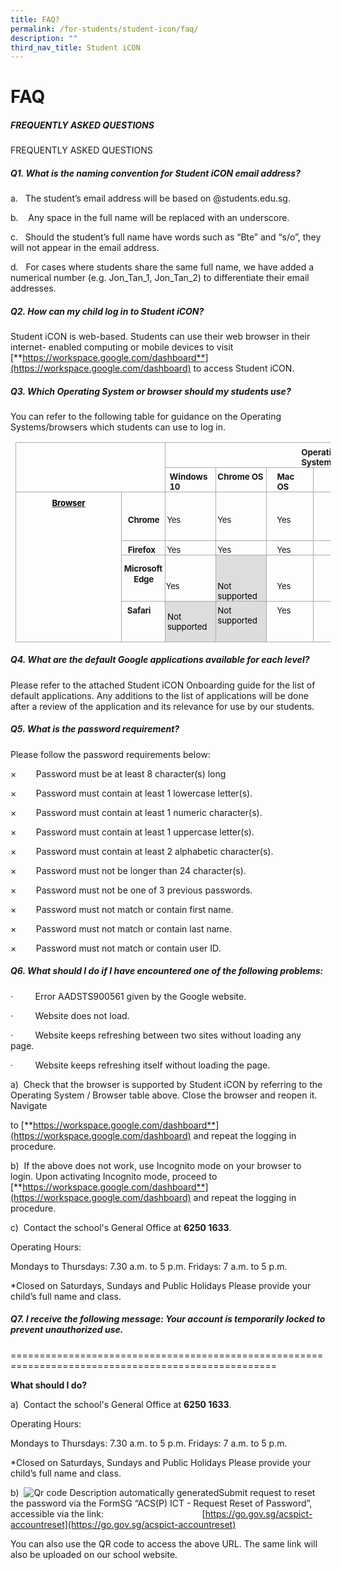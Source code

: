 ```yaml
---
title: FAQ?
permalink: /for-students/student-icon/faq/
description: ""
third_nav_title: Student iCON
---
```

# **FAQ**

##### FREQUENTLY ASKED QUESTIONS
         
FREQUENTLY ASKED QUESTIONS

##### Q1. What is the naming convention for Student iCON email address?

a.&nbsp;&nbsp; The student’s email address will be based on @students.edu.sg.

b.&nbsp;&nbsp;&nbsp; Any space in the full name will be replaced with an underscore.

c.&nbsp;&nbsp; Should the student’s full name have words such as “Bte” and “s/o”, they will not appear in the email address.

d.&nbsp;&nbsp; For cases where students share the same full name, we have added a numerical number (e.g. Jon\_Tan\_1, Jon\_Tan\_2) to differentiate their email addresses.

##### Q2. How can my child log in to Student iCON?


Student iCON is web-based. Students can use their web browser in their internet- enabled computing or mobile devices to visit [**https://workspace.google.com/dashboard**](https://workspace.google.com/dashboard) to access Student iCON.

##### Q3. Which Operating System or browser should my students use?


You can refer to the following table for guidance on the Operating Systems/browsers which students can use to log in.

<table class="MsoNormalTable" border="1" cellspacing="0" cellpadding="0" style="margin-left:6.3pt;border-collapse:collapse;mso-table-layout-alt:fixed;
 border:none;mso-border-alt:solid #AAAAAA .75pt;mso-yfti-tbllook:480;
 mso-padding-alt:0in 0in 0in 0in;mso-border-insideh:.75pt solid #AAAAAA;
 mso-border-insidev:.75pt solid #AAAAAA"><tbody><tr style="mso-yfti-irow:0;mso-yfti-firstrow:yes;height:17.7pt"><td width="101" colspan="2" rowspan="2" valign="top" style="width:76.1pt;border:solid #AAAAAA 1.0pt;
  mso-border-alt:solid #AAAAAA .75pt;padding:0in 0in 0in 0in;height:17.7pt"><p class="TableParagraph" align="left" style="margin-top:0in;text-align:left"><span style="font-size:10.0pt;mso-bidi-font-size:11.0pt;font-family:&quot;Times New Roman&quot;,serif;
  mso-hansi-font-family:Arial;mso-bidi-font-family:Arial">&nbsp;</span></p></td><td width="550" colspan="6" valign="top" style="width:412.8pt;border:solid #AAAAAA 1.0pt;
  border-left:none;mso-border-left-alt:solid #AAAAAA .75pt;mso-border-alt:solid #AAAAAA .75pt;
  padding:0in 0in 0in 0in;height:17.7pt"><p class="TableParagraph" style="margin-top:4.75pt;margin-right:162.7pt;
  margin-bottom:0in;margin-left:162.9pt;margin-bottom:.0001pt"><b style="mso-bidi-font-weight:normal"><span style="font-size:10.0pt;mso-bidi-font-size:
  11.0pt">Operating<span style="letter-spacing:-.55pt"> </span><span style="letter-spacing:-.1pt">System</span></span></b></p></td></tr><tr style="mso-yfti-irow:1;height:17.7pt"><td width="90" valign="top" style="width:67.45pt;border-top:none;border-left:
  none;border-bottom:solid #AAAAAA 1.0pt;border-right:solid #AAAAAA 1.0pt;
  mso-border-top-alt:solid #AAAAAA .75pt;mso-border-left-alt:solid #AAAAAA .75pt;
  mso-border-alt:solid #AAAAAA .75pt;padding:0in 0in 0in 0in;height:17.7pt"><p class="TableParagraph" align="left" style="margin-top:4.5pt;margin-right:0in;
  margin-bottom:0in;margin-left:4.85pt;margin-bottom:.0001pt;text-align:left"><b style="mso-bidi-font-weight:normal"><span style="font-size:10.0pt;mso-bidi-font-size:
  11.0pt">Windows<span style="letter-spacing:-.45pt"> </span><span style="letter-spacing:-.25pt">10</span></span></b></p></td><td width="90" valign="top" style="width:67.45pt;border-top:none;border-left:
  none;border-bottom:solid #AAAAAA 1.0pt;border-right:solid #AAAAAA 1.0pt;
  mso-border-top-alt:solid #AAAAAA .75pt;mso-border-left-alt:solid #AAAAAA .75pt;
  mso-border-alt:solid #AAAAAA .75pt;padding:0in 0in 0in 0in;height:17.7pt"><p class="TableParagraph" style="margin-top:4.5pt;margin-right:.6pt;margin-bottom:
  0in;margin-left:1.7pt;margin-bottom:.0001pt"><b style="mso-bidi-font-weight:
  normal"><span style="font-size:10.0pt;mso-bidi-font-size:11.0pt">Chrome<span style="letter-spacing:-.45pt"> </span><span style="letter-spacing:-.25pt">OS</span></span></b></p></td><td width="84" valign="top" style="width:63.15pt;border-top:none;border-left:
  none;border-bottom:solid #AAAAAA 1.0pt;border-right:solid #AAAAAA 1.0pt;
  mso-border-top-alt:solid #AAAAAA .75pt;mso-border-left-alt:solid #AAAAAA .75pt;
  mso-border-alt:solid #AAAAAA .75pt;padding:0in 0in 0in 0in;height:17.7pt"><p class="TableParagraph" style="margin-top:4.5pt;margin-right:11.85pt;
  margin-bottom:0in;margin-left:12.45pt;margin-bottom:.0001pt"><b style="mso-bidi-font-weight:normal"><span style="font-size:10.0pt;mso-bidi-font-size:
  11.0pt">Mac<span style="letter-spacing:-.1pt"> </span><span style="letter-spacing:
  -.25pt">OS</span></span></b></p></td><td width="96" valign="top" style="width:72.05pt;border-top:none;border-left:
  none;border-bottom:solid #AAAAAA 1.0pt;border-right:solid #AAAAAA 1.0pt;
  mso-border-top-alt:solid #AAAAAA .75pt;mso-border-left-alt:solid #AAAAAA .75pt;
  mso-border-alt:solid #AAAAAA .75pt;padding:0in 0in 0in 0in;height:17.7pt"><p class="TableParagraph" style="margin-top:4.5pt;margin-right:25.6pt;
  margin-bottom:0in;margin-left:26.7pt;margin-bottom:.0001pt"><b style="mso-bidi-font-weight:normal"><span style="font-size:10.0pt;mso-bidi-font-size:
  11.0pt;letter-spacing:-.25pt">iOS</span></b><b style="mso-bidi-font-weight:
  normal"><span style="font-size:10.0pt;mso-bidi-font-size:11.0pt"></span></b></p></td><td width="90" valign="top" style="width:67.5pt;border-top:none;border-left:none;
  border-bottom:solid #AAAAAA 1.0pt;border-right:solid #AAAAAA 1.0pt;
  mso-border-top-alt:solid #AAAAAA .75pt;mso-border-left-alt:solid #AAAAAA .75pt;
  mso-border-alt:solid #AAAAAA .75pt;padding:0in 0in 0in 0in;height:17.7pt"><p class="TableParagraph" style="margin-top:4.5pt;margin-right:.85pt;
  margin-bottom:0in;margin-left:1.6pt;margin-bottom:.0001pt"><b style="mso-bidi-font-weight:normal"><span style="font-size:10.0pt;mso-bidi-font-size:
  11.0pt;letter-spacing:-.1pt">iPadOS</span></b><b style="mso-bidi-font-weight:
  normal"><span style="font-size:10.0pt;mso-bidi-font-size:11.0pt"></span></b></p></td><td width="100" valign="top" style="width:75.2pt;border-top:none;border-left:
  none;border-bottom:solid #AAAAAA 1.0pt;border-right:solid #AAAAAA 1.0pt;
  mso-border-top-alt:solid #AAAAAA .75pt;mso-border-left-alt:solid #AAAAAA .75pt;
  mso-border-alt:solid #AAAAAA .75pt;padding:0in 0in 0in 0in;height:17.7pt"><p class="TableParagraph" style="margin-top:4.5pt;margin-right:1.55pt;
  margin-bottom:0in;margin-left:2.05pt;margin-bottom:.0001pt"><b style="mso-bidi-font-weight:normal"><span style="font-size:10.0pt;mso-bidi-font-size:
  11.0pt;letter-spacing:-.1pt">Android</span></b><b style="mso-bidi-font-weight:
  normal"><span style="font-size:10.0pt;mso-bidi-font-size:11.0pt"></span></b></p></td></tr><tr style="mso-yfti-irow:2;height:47.0pt"><td width="29" rowspan="4" valign="top" style="width:22.1pt;border:solid #AAAAAA 1.0pt;
  border-top:none;mso-border-top-alt:solid #AAAAAA .75pt;mso-border-alt:solid #AAAAAA .75pt;
  padding:0in 0in 0in 0in;mso-rotate:90;height:47.0pt"><p class="TableParagraph" style="margin-top:6.8pt;margin-right:42.75pt;
  margin-bottom:0in;margin-left:42.75pt;margin-bottom:.0001pt"><a href="https://workspace.google.com/dashboard"><b style="mso-bidi-font-weight:
  normal"><span style="font-size:10.0pt;mso-bidi-font-size:11.0pt;color:windowtext;
  letter-spacing:-.1pt;text-decoration:none;text-underline:none">Browser</span></b></a><b style="mso-bidi-font-weight:normal"><span style="font-size:10.0pt;mso-bidi-font-size:
  11.0pt"></span></b></p></td><td width="72" valign="top" style="width:.75in;border-top:none;border-left:none;
  border-bottom:solid #AAAAAA 1.0pt;border-right:solid #AAAAAA 1.0pt;
  mso-border-top-alt:solid #AAAAAA .75pt;mso-border-left-alt:solid #AAAAAA .75pt;
  mso-border-alt:solid #AAAAAA .75pt;padding:0in 0in 0in 0in;height:47.0pt"><p class="TableParagraph" align="left" style="margin-top:0in;text-align:left">&nbsp;</p><p class="TableParagraph" style="margin-top:6.75pt;margin-right:6.45pt;
  margin-bottom:0in;margin-left:7.6pt;margin-bottom:.0001pt"><b style="mso-bidi-font-weight:normal"><span style="font-size:10.0pt;mso-bidi-font-size:
  11.0pt;letter-spacing:-.1pt">Chrome</span></b><b style="mso-bidi-font-weight:
  normal"><span style="font-size:10.0pt;mso-bidi-font-size:11.0pt"></span></b></p></td><td width="90" valign="top" style="width:67.45pt;border-top:none;border-left:
  none;border-bottom:solid #AAAAAA 1.0pt;border-right:solid #AAAAAA 1.0pt;
  mso-border-top-alt:solid #AAAAAA .75pt;mso-border-left-alt:solid #AAAAAA .75pt;
  mso-border-alt:solid #AAAAAA .75pt;padding:0in 0in 0in 0in;height:47.0pt"><p class="TableParagraph" align="left" style="margin-top:0in;text-align:left">&nbsp;</p><p class="TableParagraph" style="margin-top:6.75pt;margin-right:1.05pt;
  margin-bottom:0in;margin-left:1.6pt;margin-bottom:.0001pt"><span style="font-size:10.0pt;mso-bidi-font-size:11.0pt;letter-spacing:-.25pt">Yes</span><span style="font-size:10.0pt;mso-bidi-font-size:11.0pt"></span></p></td><td width="90" valign="top" style="width:67.45pt;border-top:none;border-left:
  none;border-bottom:solid #AAAAAA 1.0pt;border-right:solid #AAAAAA 1.0pt;
  mso-border-top-alt:solid #AAAAAA .75pt;mso-border-left-alt:solid #AAAAAA .75pt;
  mso-border-alt:solid #AAAAAA .75pt;padding:0in 0in 0in 0in;height:47.0pt"><p class="TableParagraph" align="left" style="margin-top:0in;text-align:left">&nbsp;</p><p class="TableParagraph" style="margin-top:6.75pt;margin-right:1.05pt;
  margin-bottom:0in;margin-left:1.6pt;margin-bottom:.0001pt"><span style="font-size:10.0pt;mso-bidi-font-size:11.0pt;letter-spacing:-.25pt">Yes</span><span style="font-size:10.0pt;mso-bidi-font-size:11.0pt"></span></p></td><td width="84" valign="top" style="width:63.15pt;border-top:none;border-left:
  none;border-bottom:solid #AAAAAA 1.0pt;border-right:solid #AAAAAA 1.0pt;
  mso-border-top-alt:solid #AAAAAA .75pt;mso-border-left-alt:solid #AAAAAA .75pt;
  mso-border-alt:solid #AAAAAA .75pt;padding:0in 0in 0in 0in;height:47.0pt"><p class="TableParagraph" align="left" style="margin-top:0in;text-align:left">&nbsp;</p><p class="TableParagraph" style="margin-top:6.75pt;margin-right:11.85pt;
  margin-bottom:0in;margin-left:12.35pt;margin-bottom:.0001pt"><span style="font-size:10.0pt;mso-bidi-font-size:11.0pt;letter-spacing:-.25pt">Yes</span><span style="font-size:10.0pt;mso-bidi-font-size:11.0pt"></span></p></td><td width="96" valign="top" style="width:72.05pt;border-top:none;border-left:
  none;border-bottom:solid #AAAAAA 1.0pt;border-right:solid #AAAAAA 1.0pt;
  mso-border-top-alt:solid #AAAAAA .75pt;mso-border-left-alt:solid #AAAAAA .75pt;
  mso-border-alt:solid #AAAAAA .75pt;padding:0in 0in 0in 0in;height:47.0pt"><p class="TableParagraph" align="left" style="margin-top:0in;text-align:left">&nbsp;</p><p class="TableParagraph" style="margin-top:6.75pt;margin-right:25.85pt;
  margin-bottom:0in;margin-left:26.5pt;margin-bottom:.0001pt"><span style="font-size:10.0pt;mso-bidi-font-size:11.0pt;letter-spacing:-.25pt">Yes</span><span style="font-size:10.0pt;mso-bidi-font-size:11.0pt"></span></p></td><td width="90" valign="top" style="width:67.5pt;border-top:none;border-left:none;
  border-bottom:solid #AAAAAA 1.0pt;border-right:solid #AAAAAA 1.0pt;
  mso-border-top-alt:solid #AAAAAA .75pt;mso-border-left-alt:solid #AAAAAA .75pt;
  mso-border-alt:solid #AAAAAA .75pt;padding:0in 0in 0in 0in;height:47.0pt"><p class="TableParagraph" align="left" style="margin-top:0in;text-align:left">&nbsp;</p><p class="TableParagraph" style="margin-top:6.75pt;margin-right:1.2pt;
  margin-bottom:0in;margin-left:1.5pt;margin-bottom:.0001pt"><span style="font-size:10.0pt;mso-bidi-font-size:11.0pt;letter-spacing:-.25pt">Yes</span><span style="font-size:10.0pt;mso-bidi-font-size:11.0pt"></span></p></td><td width="100" valign="top" style="width:75.2pt;border-top:none;border-left:
  none;border-bottom:solid #AAAAAA 1.0pt;border-right:solid #AAAAAA 1.0pt;
  mso-border-top-alt:solid #AAAAAA .75pt;mso-border-left-alt:solid #AAAAAA .75pt;
  mso-border-alt:solid #AAAAAA .75pt;background:#DDDDDD;padding:0in 0in 0in 0in;
  height:47.0pt"><p class="TableParagraph" style="margin-top:4.5pt;margin-right:4.55pt;
  margin-bottom:0in;margin-left:2.05pt;margin-bottom:.0001pt"><span style="font-size:10.0pt;mso-bidi-font-size:11.0pt;color:black;mso-color-alt:
  windowtext">Not<span style="letter-spacing:-.05pt"> </span><span style="letter-spacing:-.1pt">available</span></span><span style="font-size:
  10.0pt;mso-bidi-font-size:11.0pt"></span></p><p class="TableParagraph" style="margin-top:.4pt;margin-right:4.55pt;
  margin-bottom:0in;margin-left:2.05pt;margin-bottom:.0001pt;line-height:14.5pt"><span style="font-size:10.0pt;mso-bidi-font-size:11.0pt;color:black;mso-color-alt:
  windowtext">until<span style="letter-spacing:-.7pt"> </span>after<span style="letter-spacing:-.7pt"> </span>mass <span style="letter-spacing:-.1pt">rollout</span></span><span style="font-size:10.0pt;mso-bidi-font-size:11.0pt"></span></p></td></tr><tr style="mso-yfti-irow:3;height:17.7pt"><td width="72" valign="top" style="width:.75in;border-top:none;border-left:none;
  border-bottom:solid #AAAAAA 1.0pt;border-right:solid #AAAAAA 1.0pt;
  mso-border-top-alt:solid #AAAAAA .75pt;mso-border-left-alt:solid #AAAAAA .75pt;
  mso-border-alt:solid #AAAAAA .75pt;padding:0in 0in 0in 0in;height:17.7pt"><p class="TableParagraph" style="margin-top:4.75pt;margin-right:6.3pt;
  margin-bottom:0in;margin-left:7.6pt;margin-bottom:.0001pt"><b style="mso-bidi-font-weight:normal"><span style="font-size:10.0pt;mso-bidi-font-size:
  11.0pt;letter-spacing:-.1pt">Firefox</span></b><b style="mso-bidi-font-weight:
  normal"><span style="font-size:10.0pt;mso-bidi-font-size:11.0pt"></span></b></p></td><td width="90" valign="top" style="width:67.45pt;border-top:none;border-left:
  none;border-bottom:solid #AAAAAA 1.0pt;border-right:solid #AAAAAA 1.0pt;
  mso-border-top-alt:solid #AAAAAA .75pt;mso-border-left-alt:solid #AAAAAA .75pt;
  mso-border-alt:solid #AAAAAA .75pt;padding:0in 0in 0in 0in;height:17.7pt"><p class="TableParagraph" style="margin-top:4.75pt;margin-right:1.05pt;
  margin-bottom:0in;margin-left:1.6pt;margin-bottom:.0001pt"><span style="font-size:10.0pt;mso-bidi-font-size:11.0pt;letter-spacing:-.25pt">Yes</span><span style="font-size:10.0pt;mso-bidi-font-size:11.0pt"></span></p></td><td width="90" valign="top" style="width:67.45pt;border-top:none;border-left:
  none;border-bottom:solid #AAAAAA 1.0pt;border-right:solid #AAAAAA 1.0pt;
  mso-border-top-alt:solid #AAAAAA .75pt;mso-border-left-alt:solid #AAAAAA .75pt;
  mso-border-alt:solid #AAAAAA .75pt;padding:0in 0in 0in 0in;height:17.7pt"><p class="TableParagraph" style="margin-top:4.75pt;margin-right:1.05pt;
  margin-bottom:0in;margin-left:1.6pt;margin-bottom:.0001pt"><span style="font-size:10.0pt;mso-bidi-font-size:11.0pt;letter-spacing:-.25pt">Yes</span><span style="font-size:10.0pt;mso-bidi-font-size:11.0pt"></span></p></td><td width="84" valign="top" style="width:63.15pt;border-top:none;border-left:
  none;border-bottom:solid #AAAAAA 1.0pt;border-right:solid #AAAAAA 1.0pt;
  mso-border-top-alt:solid #AAAAAA .75pt;mso-border-left-alt:solid #AAAAAA .75pt;
  mso-border-alt:solid #AAAAAA .75pt;padding:0in 0in 0in 0in;height:17.7pt"><p class="TableParagraph" style="margin-top:4.75pt;margin-right:11.85pt;
  margin-bottom:0in;margin-left:12.35pt;margin-bottom:.0001pt"><span style="font-size:10.0pt;mso-bidi-font-size:11.0pt;letter-spacing:-.25pt">Yes</span><span style="font-size:10.0pt;mso-bidi-font-size:11.0pt"></span></p></td><td width="96" valign="top" style="width:72.05pt;border-top:none;border-left:
  none;border-bottom:solid #AAAAAA 1.0pt;border-right:solid #AAAAAA 1.0pt;
  mso-border-top-alt:solid #AAAAAA .75pt;mso-border-left-alt:solid #AAAAAA .75pt;
  mso-border-alt:solid #AAAAAA .75pt;padding:0in 0in 0in 0in;height:17.7pt"><p class="TableParagraph" style="margin-top:4.75pt;margin-right:25.85pt;
  margin-bottom:0in;margin-left:26.5pt;margin-bottom:.0001pt"><span style="font-size:10.0pt;mso-bidi-font-size:11.0pt;letter-spacing:-.25pt">Yes</span><span style="font-size:10.0pt;mso-bidi-font-size:11.0pt"></span></p></td><td width="90" valign="top" style="width:67.5pt;border-top:none;border-left:none;
  border-bottom:solid #AAAAAA 1.0pt;border-right:solid #AAAAAA 1.0pt;
  mso-border-top-alt:solid #AAAAAA .75pt;mso-border-left-alt:solid #AAAAAA .75pt;
  mso-border-alt:solid #AAAAAA .75pt;padding:0in 0in 0in 0in;height:17.7pt"><p class="TableParagraph" style="margin-top:4.75pt;margin-right:1.2pt;
  margin-bottom:0in;margin-left:1.5pt;margin-bottom:.0001pt"><span style="font-size:10.0pt;mso-bidi-font-size:11.0pt;letter-spacing:-.25pt">Yes</span><span style="font-size:10.0pt;mso-bidi-font-size:11.0pt"></span></p></td><td width="100" valign="top" style="width:75.2pt;border-top:none;border-left:
  none;border-bottom:solid #AAAAAA 1.0pt;border-right:solid #AAAAAA 1.0pt;
  mso-border-top-alt:solid #AAAAAA .75pt;mso-border-left-alt:solid #AAAAAA .75pt;
  mso-border-alt:solid #AAAAAA .75pt;padding:0in 0in 0in 0in;height:17.7pt"><p class="TableParagraph" style="margin-top:4.75pt;margin-right:1.85pt;
  margin-bottom:0in;margin-left:2.05pt;margin-bottom:.0001pt"><span style="font-size:10.0pt;mso-bidi-font-size:11.0pt;letter-spacing:-.25pt">Yes</span><span style="font-size:10.0pt;mso-bidi-font-size:11.0pt"></span></p></td></tr><tr style="mso-yfti-irow:4;height:42.2pt"><td width="72" valign="top" style="width:.75in;border-top:none;border-left:none;
  border-bottom:solid #AAAAAA 1.0pt;border-right:solid #AAAAAA 1.0pt;
  mso-border-top-alt:solid #AAAAAA .75pt;mso-border-left-alt:solid #AAAAAA .75pt;
  mso-border-alt:solid #AAAAAA .75pt;padding:0in 0in 0in 0in;height:42.2pt"><p class="TableParagraph" align="left" style="margin-top:9.55pt;margin-right:
  0in;margin-bottom:0in;margin-left:14.7pt;margin-bottom:.0001pt;text-align:
  left;text-indent:-11.55pt;line-height:126%"><b style="mso-bidi-font-weight:
  normal"><span style="font-size:10.0pt;mso-bidi-font-size:11.0pt;line-height:
  126%;letter-spacing:-.1pt">Microsoft </span></b><b style="mso-bidi-font-weight:
  normal"><span style="font-size:10.0pt;mso-bidi-font-size:11.0pt;line-height:
  126%;letter-spacing:-.2pt">Edge</span></b><b style="mso-bidi-font-weight:
  normal"><span style="font-size:10.0pt;mso-bidi-font-size:11.0pt;line-height:
  126%"></span></b></p></td><td width="90" valign="top" style="width:67.45pt;border-top:none;border-left:
  none;border-bottom:solid #AAAAAA 1.0pt;border-right:solid #AAAAAA 1.0pt;
  mso-border-top-alt:solid #AAAAAA .75pt;mso-border-left-alt:solid #AAAAAA .75pt;
  mso-border-alt:solid #AAAAAA .75pt;padding:0in 0in 0in 0in;height:42.2pt"><p class="TableParagraph" align="left" style="margin-top:.3pt;text-align:left"><span style="font-size:14.5pt;mso-bidi-font-size:11.0pt">&nbsp;</span></p><p class="TableParagraph" style="margin-top:0in;margin-right:1.05pt;margin-bottom:
  0in;margin-left:.35pt;margin-bottom:.0001pt"><span style="font-size:10.0pt;
  mso-bidi-font-size:11.0pt;letter-spacing:-.25pt">Yes</span><span style="font-size:10.0pt;mso-bidi-font-size:11.0pt"></span></p></td><td width="90" valign="top" style="width:67.45pt;border-top:none;border-left:
  none;border-bottom:solid #AAAAAA 1.0pt;border-right:solid #AAAAAA 1.0pt;
  mso-border-top-alt:solid #AAAAAA .75pt;mso-border-left-alt:solid #AAAAAA .75pt;
  mso-border-alt:solid #AAAAAA .75pt;background:#DDDDDD;padding:0in 0in 0in 0in;
  height:42.2pt"><p class="TableParagraph" align="left" style="margin-top:.3pt;text-align:left"><span style="font-size:14.5pt;mso-bidi-font-size:11.0pt">&nbsp;</span></p><p class="TableParagraph" style="margin-top:0in;margin-right:1.05pt;margin-bottom:
  0in;margin-left:1.7pt;margin-bottom:.0001pt"><span style="font-size:10.0pt;
  mso-bidi-font-size:11.0pt;color:black;mso-color-alt:windowtext">Not<span style="letter-spacing:-.05pt"> </span><span style="letter-spacing:-.1pt">supported</span></span><span style="font-size:10.0pt;mso-bidi-font-size:11.0pt"></span></p></td><td width="84" valign="top" style="width:63.15pt;border-top:none;border-left:
  none;border-bottom:solid #AAAAAA 1.0pt;border-right:solid #AAAAAA 1.0pt;
  mso-border-top-alt:solid #AAAAAA .75pt;mso-border-left-alt:solid #AAAAAA .75pt;
  mso-border-alt:solid #AAAAAA .75pt;padding:0in 0in 0in 0in;height:42.2pt"><p class="TableParagraph" align="left" style="margin-top:.3pt;text-align:left"><span style="font-size:14.5pt;mso-bidi-font-size:11.0pt">&nbsp;</span></p><p class="TableParagraph" style="margin-top:0in;margin-right:11.85pt;
  margin-bottom:0in;margin-left:12.35pt;margin-bottom:.0001pt"><span style="font-size:10.0pt;mso-bidi-font-size:11.0pt;letter-spacing:-.25pt">Yes</span><span style="font-size:10.0pt;mso-bidi-font-size:11.0pt"></span></p></td><td width="96" valign="top" style="width:72.05pt;border-top:none;border-left:
  none;border-bottom:solid #AAAAAA 1.0pt;border-right:solid #AAAAAA 1.0pt;
  mso-border-top-alt:solid #AAAAAA .75pt;mso-border-left-alt:solid #AAAAAA .75pt;
  mso-border-alt:solid #AAAAAA .75pt;padding:0in 0in 0in 0in;height:42.2pt"><p class="TableParagraph" align="left" style="margin-top:.3pt;text-align:left"><span style="font-size:14.5pt;mso-bidi-font-size:11.0pt">&nbsp;</span></p><p class="TableParagraph" style="margin-top:0in;margin-right:25.85pt;
  margin-bottom:0in;margin-left:26.5pt;margin-bottom:.0001pt"><span style="font-size:10.0pt;mso-bidi-font-size:11.0pt;letter-spacing:-.25pt">Yes</span><span style="font-size:10.0pt;mso-bidi-font-size:11.0pt"></span></p></td><td width="90" valign="top" style="width:67.5pt;border-top:none;border-left:none;
  border-bottom:solid #AAAAAA 1.0pt;border-right:solid #AAAAAA 1.0pt;
  mso-border-top-alt:solid #AAAAAA .75pt;mso-border-left-alt:solid #AAAAAA .75pt;
  mso-border-alt:solid #AAAAAA .75pt;background:#DDDDDD;padding:0in 0in 0in 0in;
  height:42.2pt"><p class="TableParagraph" align="left" style="margin-top:.3pt;text-align:left"><span style="font-size:14.5pt;mso-bidi-font-size:11.0pt">&nbsp;</span></p><p class="TableParagraph" style="margin-top:0in;margin-right:1.2pt;margin-bottom:
  0in;margin-left:1.6pt;margin-bottom:.0001pt"><span style="font-size:10.0pt;
  mso-bidi-font-size:11.0pt;color:black;mso-color-alt:windowtext">Not<span style="letter-spacing:-.05pt"> </span><span style="letter-spacing:-.1pt">supported</span></span><span style="font-size:10.0pt;mso-bidi-font-size:11.0pt"></span></p></td><td width="100" valign="top" style="width:75.2pt;border-top:none;border-left:
  none;border-bottom:solid #AAAAAA 1.0pt;border-right:solid #AAAAAA 1.0pt;
  mso-border-top-alt:solid #AAAAAA .75pt;mso-border-left-alt:solid #AAAAAA .75pt;
  mso-border-alt:solid #AAAAAA .75pt;padding:0in 0in 0in 0in;height:42.2pt"><p class="TableParagraph" align="left" style="margin-top:.3pt;text-align:left"><span style="font-size:14.5pt;mso-bidi-font-size:11.0pt">&nbsp;</span></p><p class="TableParagraph" style="margin-top:0in;margin-right:1.85pt;margin-bottom:
  0in;margin-left:2.05pt;margin-bottom:.0001pt"><span style="font-size:10.0pt;
  mso-bidi-font-size:11.0pt;letter-spacing:-.25pt">Yes</span><span style="font-size:10.0pt;mso-bidi-font-size:11.0pt"></span></p></td></tr><tr style="mso-yfti-irow:5;mso-yfti-lastrow:yes;height:17.7pt"><td width="72" valign="top" style="width:.75in;border-top:none;border-left:none;
  border-bottom:solid #AAAAAA 1.0pt;border-right:solid #AAAAAA 1.0pt;
  mso-border-top-alt:solid #AAAAAA .75pt;mso-border-left-alt:solid #AAAAAA .75pt;
  mso-border-alt:solid #AAAAAA .75pt;padding:0in 0in 0in 0in;height:17.7pt"><p class="TableParagraph" style="margin-top:4.75pt;margin-right:6.45pt;
  margin-bottom:0in;margin-left:6.95pt;margin-bottom:.0001pt"><b style="mso-bidi-font-weight:normal"><span style="font-size:10.0pt;mso-bidi-font-size:
  11.0pt;letter-spacing:-.1pt">Safari</span></b><b style="mso-bidi-font-weight:
  normal"><span style="font-size:10.0pt;mso-bidi-font-size:11.0pt"></span></b></p></td><td width="90" valign="top" style="width:67.45pt;border-top:none;border-left:
  none;border-bottom:solid #AAAAAA 1.0pt;border-right:solid #AAAAAA 1.0pt;
  mso-border-top-alt:solid #AAAAAA .75pt;mso-border-left-alt:solid #AAAAAA .75pt;
  mso-border-alt:solid #AAAAAA .75pt;background:#DDDDDD;padding:0in 0in 0in 0in;
  height:17.7pt"><p class="TableParagraph" align="left" style="margin-left:2.2pt;text-align:left"><span style="font-size:10.0pt;mso-bidi-font-size:11.0pt;color:black;mso-color-alt:
  windowtext">Not<span style="letter-spacing:-.05pt"> </span><span style="letter-spacing:-.1pt">supported</span></span><span style="font-size:
  10.0pt;mso-bidi-font-size:11.0pt"></span></p></td><td width="90" valign="top" style="width:67.45pt;border-top:none;border-left:
  none;border-bottom:solid #AAAAAA 1.0pt;border-right:solid #AAAAAA 1.0pt;
  mso-border-top-alt:solid #AAAAAA .75pt;mso-border-left-alt:solid #AAAAAA .75pt;
  mso-border-alt:solid #AAAAAA .75pt;background:#DDDDDD;padding:0in 0in 0in 0in;
  height:17.7pt"><p class="TableParagraph" style="margin-top:4.75pt;margin-right:1.05pt;
  margin-bottom:0in;margin-left:1.7pt;margin-bottom:.0001pt"><span style="font-size:10.0pt;mso-bidi-font-size:11.0pt;color:black;mso-color-alt:
  windowtext">Not<span style="letter-spacing:-.05pt"> </span><span style="letter-spacing:-.1pt">supported</span></span><span style="font-size:
  10.0pt;mso-bidi-font-size:11.0pt"></span></p></td><td width="84" valign="top" style="width:63.15pt;border-top:none;border-left:
  none;border-bottom:solid #AAAAAA 1.0pt;border-right:solid #AAAAAA 1.0pt;
  mso-border-top-alt:solid #AAAAAA .75pt;mso-border-left-alt:solid #AAAAAA .75pt;
  mso-border-alt:solid #AAAAAA .75pt;padding:0in 0in 0in 0in;height:17.7pt"><p class="TableParagraph" style="margin-top:4.75pt;margin-right:11.85pt;
  margin-bottom:0in;margin-left:12.35pt;margin-bottom:.0001pt"><span style="font-size:10.0pt;mso-bidi-font-size:11.0pt;letter-spacing:-.25pt">Yes</span><span style="font-size:10.0pt;mso-bidi-font-size:11.0pt"></span></p></td><td width="96" valign="top" style="width:72.05pt;border-top:none;border-left:
  none;border-bottom:solid #AAAAAA 1.0pt;border-right:solid #AAAAAA 1.0pt;
  mso-border-top-alt:solid #AAAAAA .75pt;mso-border-left-alt:solid #AAAAAA .75pt;
  mso-border-alt:solid #AAAAAA .75pt;padding:0in 0in 0in 0in;height:17.7pt"><p class="TableParagraph" style="margin-top:4.75pt;margin-right:25.85pt;
  margin-bottom:0in;margin-left:26.5pt;margin-bottom:.0001pt"><span style="font-size:10.0pt;mso-bidi-font-size:11.0pt;letter-spacing:-.25pt">Yes</span><span style="font-size:10.0pt;mso-bidi-font-size:11.0pt"></span></p></td><td width="90" valign="top" style="width:67.5pt;border-top:none;border-left:none;
  border-bottom:solid #AAAAAA 1.0pt;border-right:solid #AAAAAA 1.0pt;
  mso-border-top-alt:solid #AAAAAA .75pt;mso-border-left-alt:solid #AAAAAA .75pt;
  mso-border-alt:solid #AAAAAA .75pt;padding:0in 0in 0in 0in;height:17.7pt"><p class="TableParagraph" style="margin-top:4.75pt;margin-right:1.2pt;
  margin-bottom:0in;margin-left:1.5pt;margin-bottom:.0001pt"><span style="font-size:10.0pt;mso-bidi-font-size:11.0pt;letter-spacing:-.25pt">Yes</span><span style="font-size:10.0pt;mso-bidi-font-size:11.0pt"></span></p></td><td width="100" valign="top" style="width:75.2pt;border-top:none;border-left:
  none;border-bottom:solid #AAAAAA 1.0pt;border-right:solid #AAAAAA 1.0pt;
  mso-border-top-alt:solid #AAAAAA .75pt;mso-border-left-alt:solid #AAAAAA .75pt;
  mso-border-alt:solid #AAAAAA .75pt;background:#DDDDDD;padding:0in 0in 0in 0in;
  height:17.7pt"><p class="TableParagraph" style="margin-top:4.75pt;margin-right:1.75pt;
  margin-bottom:0in;margin-left:2.05pt;margin-bottom:.0001pt"><span style="font-size:10.0pt;mso-bidi-font-size:11.0pt;color:black;mso-color-alt:
  windowtext">Not<span style="letter-spacing:-.05pt"> </span><span style="letter-spacing:-.1pt">supported</span></span><span style="font-size:
  10.0pt;mso-bidi-font-size:11.0pt"></span></p></td></tr></tbody></table>

##### Q4. What are the default Google applications available for each level?


Please refer to the attached Student iCON Onboarding guide for the list of default applications. Any additions to the list of applications will be done after a review of the application and its relevance for use by our students.

##### Q5. What is the password requirement?


Please follow the password requirements below:

×&nbsp;&nbsp;&nbsp;&nbsp;&nbsp;&nbsp;&nbsp; Password must be at least 8 character(s) long

×&nbsp;&nbsp;&nbsp;&nbsp;&nbsp;&nbsp;&nbsp; Password must contain at least 1 lowercase letter(s).

×&nbsp;&nbsp;&nbsp;&nbsp;&nbsp;&nbsp;&nbsp; Password must contain at least 1 numeric character(s).

×&nbsp;&nbsp;&nbsp;&nbsp;&nbsp;&nbsp;&nbsp; Password must contain at least 1 uppercase letter(s).

×&nbsp;&nbsp;&nbsp;&nbsp;&nbsp;&nbsp;&nbsp; Password must contain at least 2 alphabetic character(s).

×&nbsp;&nbsp;&nbsp;&nbsp;&nbsp;&nbsp;&nbsp; Password must not be longer than 24 character(s).

×&nbsp;&nbsp;&nbsp;&nbsp;&nbsp;&nbsp;&nbsp; Password must not be one of 3 previous passwords.

  

×&nbsp;&nbsp;&nbsp;&nbsp;&nbsp;&nbsp;&nbsp; Password must not match or contain first name.

×&nbsp;&nbsp;&nbsp;&nbsp;&nbsp;&nbsp;&nbsp; Password must not match or contain last name.

×&nbsp;&nbsp;&nbsp;&nbsp;&nbsp;&nbsp;&nbsp; Password must not match or contain user ID.

##### Q6. What should I do if I have encountered one of the following problems:


·&nbsp;&nbsp;&nbsp;&nbsp;&nbsp;&nbsp;&nbsp;&nbsp; Error AADSTS900561 given by the Google website.

·&nbsp;&nbsp;&nbsp;&nbsp;&nbsp;&nbsp;&nbsp;&nbsp; Website does not load.

·&nbsp;&nbsp;&nbsp;&nbsp;&nbsp;&nbsp;&nbsp;&nbsp; Website keeps refreshing between two sites without loading any page.

·&nbsp;&nbsp;&nbsp;&nbsp;&nbsp;&nbsp;&nbsp;&nbsp; Website keeps refreshing itself without loading the page.

a)&nbsp; Check that the browser is supported by Student iCON by referring to the Operating System / Browser table above. Close the browser and reopen it. Navigate

to [**https://workspace.google.com/dashboard**](https://workspace.google.com/dashboard) and repeat the logging in procedure.

b)&nbsp; If the above does not work, use Incognito mode on your browser to login. Upon activating Incognito mode, proceed to [**https://workspace.google.com/dashboard**](https://workspace.google.com/dashboard) and repeat the logging in procedure.

c)&nbsp; Contact the school's General Office at **6250 1633**.

Operating Hours:

Mondays to Thursdays: 7.30 a.m. to 5 p.m. Fridays: 7 a.m. to 5 p.m.

\*Closed on Saturdays, Sundays and Public Holidays Please provide your child’s full name and class.

##### Q7. I receive the following message: Your account is temporarily locked to prevent unauthorized use.
====================================================================================================

**What should I do?**

a)&nbsp; Contact the school's General Office at **6250 1633**.

Operating Hours:

Mondays to Thursdays: 7.30 a.m. to 5 p.m. Fridays: 7 a.m. to 5 p.m.

\*Closed on Saturdays, Sundays and Public Holidays Please provide your child’s full name and class.

b)&nbsp; ![Qr code  Description automatically generated ](file:///C:/Users/S27193~1/AppData/Local/Temp/msohtmlclip1/01/clip_image002.jpg)Submit request to reset the password via the FormSG “ACS(P) ICT \- Request Reset of Password”, accessible via the link:&nbsp;&nbsp;&nbsp;&nbsp;&nbsp;&nbsp;&nbsp;&nbsp;&nbsp;&nbsp;&nbsp;&nbsp;&nbsp;&nbsp;&nbsp;&nbsp;&nbsp;&nbsp;&nbsp;&nbsp;&nbsp;&nbsp;&nbsp;&nbsp;&nbsp;&nbsp;&nbsp;&nbsp;&nbsp;&nbsp;&nbsp;&nbsp;&nbsp;&nbsp;&nbsp;&nbsp;&nbsp;&nbsp;&nbsp; [https://go.gov.sg/acspict-accountreset](https://go.gov.sg/acspict-accountreset)

You can also use the QR code to access the above URL. The same link will also be uploaded on our school website.